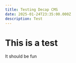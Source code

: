 ```yaml
---
title: Testing Decap CMS
date: 2025-01-24T23:35:00.000Z
description: Test
---
```

# This is a test

It should be fun
